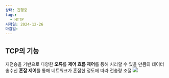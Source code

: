 ```yaml
---
상태: 진행중
tags:
  - HTTP
시작일: 2024-12-26
마감일:
---
```

## TCP의 기능
재전송을 기반으로 다양한 **오류**를 **제어**
**흐름 제어**를 통해 처리할 수 있을 만큼의 데이터 송수신
**혼잡 제어**를 통해 네트워크가 혼잡한 정도에 따라 전송량 조절
![](https://i.imgur.com/0e5a4gK.png)

